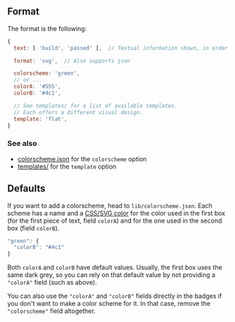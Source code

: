 Format
------

The format is the following:

```js
{
  text: [ 'build', 'passed' ],  // Textual information shown, in order

  format: 'svg',  // Also supports json

  colorscheme: 'green',
  // or ...
  colorA: '#555',
  colorB: '#4c1',

  // See templates/ for a list of available templates.
  // Each offers a different visual design.
  template: 'flat',
}
```

### See also

- [colorscheme.json](lib/colorscheme.json) for the `colorscheme` option
- [templates/](templates) for the `template` option


Defaults
--------

If you want to add a colorscheme, head to `lib/colorscheme.json`. Each scheme
has a name and a [CSS/SVG color][] for the color used in the first box (for the
first piece of text, field `colorA`) and for the one used in the second box
(field `colorB`).

[CSS/SVG color]: http://www.w3.org/TR/SVG/types.html#DataTypeColor

```js
"green": {
  "colorB": "#4c1"
}
```

Both `colorA` and `colorB` have default values. Usually, the first box uses the
same dark grey, so you can rely on that default value by not providing a
`"colorA"` field (such as above).

You can also use the `"colorA"` and `"colorB"` fields directly in the badges if
you don't want to make a color scheme for it. In that case, remove the
`"colorscheme"` field altogether.

